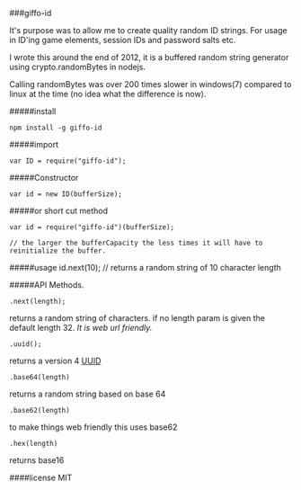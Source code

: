 ###giffo-id

It's purpose was to allow me to create quality random ID strings. For usage in ID'ing game elements, session IDs and password salts etc.

I wrote this around the end of 2012, it is a buffered random string generator using crypto.randomBytes in nodejs.

Calling randomBytes was over 200 times slower in windows(7) compared to linux at the time (no idea what the difference is now).



#####install

	npm install -g giffo-id 

#####import

	var ID = require("giffo-id");

#####Constructor

	var id = new ID(bufferSize);

#####or short cut method

	var id = require("giffo-id")(bufferSize); 

	// the larger the bufferCapacity the less times it will have to reinitialize the buffer.

#####usage
	id.next(10); // returns a random string of 10 character length


#####API Methods.

    .next(length);

returns a random string of characters.
if no length param is given the default length 32. *It is web url friendly.*


    .uuid();

returns a version 4 [UUID](https://en.wikipedia.org/wiki/Universally_unique_identifier#Version_4_.28random.29 "UUID")


	.base64(length)

returns a random string based on base 64


	.base62(length)
	
to make things web friendly this uses base62

	.hex(length)

returns base16


####license
MIT